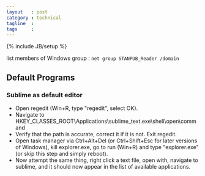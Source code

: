 ```yaml
---
layout   : post
category : technical
tagline  : 
tags     : 
---
```

{% include JB/setup %}

list members of Windows group
:   `net group STANPUB_Reader /domain`

## Default Programs

### Sublime as default editor

- Open regedit (Win+R, type "regedit", select OK).
- Navigate to HKEY_CLASSES_ROOT\Applications\sublime_text.exe\shell\open\command
- Verify that the path is accurate, correct it if it is not. Exit regedit.
- Open task manager via Ctrl+Alt+Del (or Ctrl+Shift+Esc for later versions of Windows), kill explorer.exe, go to run (Win+R) and type "explorer.exe" (or skip this step and simply reboot).
- Now attempt the same thing, right click a text file, open with, navigate to sublime, and it should now appear in the list of available applications.
